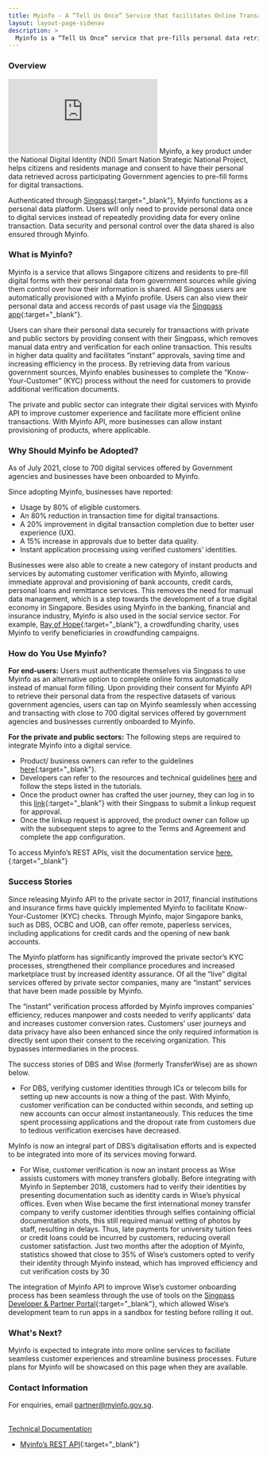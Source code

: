 ```yaml
---
title: Myinfo - A “Tell Us Once” Service that facilitates Online Transactions for Individuals
layout: layout-page-sidenav
description: >
  Myinfo is a “Tell Us Once” service that pre-fills personal data retrieved from government sources for online transactions. 
---
```


### Overview

<iframe src="https://www.youtube.com/embed/OBw8A0GQOIk?showinfo=0" frameborder="0" allow="accelerometer; autoplay; encrypted-media; gyroscope; picture-in-picture" allowfullscreen></iframe>
Myinfo, a key product under the National Digital Identity (NDI) Smart Nation Strategic National Project, helps citizens and residents manage and consent to have their personal data retrieved across participating Government agencies to pre-fill forms for digital transactions. 

Authenticated through [Singpass](https://www.singpass.gov.sg/main){:target="_blank"}, Myinfo functions as a personal data platform. Users will only need to provide personal data once to digital services instead of repeatedly providing data for every online transaction. Data security and personal control over the data shared is also ensured through Myinfo.  

### What is Myinfo?

Myinfo is a service that allows Singapore citizens and residents to pre-fill digital forms with their personal data from government sources while giving them control over how their information is shared. All Singpass users are automatically provisioned with a Myinfo profile. Users can also view their personal data and access records of past usage via the [Singpass app](https://app.singpass.gov.sg/){:target="_blank"}.

Users can share their personal data securely for transactions with private and public sectors by providing consent with their Singpass, which removes manual data entry and verification for each online transaction. This results in higher data quality and facilitates “instant” approvals, saving time and increasing efficiency in the process. By retrieving data from various government sources, Myinfo enables businesses to complete the “Know-Your-Customer” (KYC) process without the need for customers to provide additional verification documents. 

The private and public sector can integrate their digital services with Myinfo API to improve customer experience and facilitate more efficient online transactions. With Myinfo API, more businesses can allow instant provisioning of products, where applicable. 

### Why Should Myinfo be Adopted?

As of July 2021, close to 700 digital services offered by Government agencies and businesses have been onboarded to Myinfo. 

Since adopting Myinfo, businesses have reported:
- Usage by 80% of eligible customers.
- An 80% reduction in transaction time for digital transactions.
-	A 20% improvement in digital transaction completion due to better user experience (UX).
-	A 15% increase in approvals due to better data quality.
-	Instant application processing using verified customers’ identities.

Businesses were also able to create a new category of instant products and services by automating customer verification with Myinfo, allowing immediate approval and provisioning of bank accounts, credit cards, personal loans and remittance services. This removes the need for manual data management, which is a step towards the development of a true digital economy in Singapore. Besides using Myinfo in the banking, financial and insurance industry, Myinfo is also used in the social service sector. For example, [Ray of Hope](https://rayofhope.sg/){:target="_blank"}, a crowdfunding charity, uses Myinfo to verify beneficiaries in crowdfunding campaigns.  

### How do You Use Myinfo?

**For end-users:** Users must authenticate themselves via Singpass to use Myinfo as an alternative option to complete online forms automatically instead of manual form filling. Upon providing their consent for Myinfo API to retrieve their personal data from the respective datasets of various government agencies, users can tap on Myinfo seamlessly when accessing and transacting with close to 700 digital services offered by government agencies and businesses currently onboarded to Myinfo.

**For the private and public sectors:** The following steps are required to integrate Myinfo into a digital service.
- Product/ business owners can refer to the guidelines [here](https://api.singpass.gov.sg/library/myinfo/business/implementation-reference-journey){:target="_blank"}.
- Developers can refer to the resources and technical guidelines [here](https://api.singpass.gov.sg/library/myinfo/developers/implementation-technical-requirements) and follow the steps listed in the tutorials.
- Once the product owner has crafted the user journey, they can log in to this [link](C:\Users\gt-lleepl\AppData\Local\Microsoft\Windows\INetCache\Content.Outlook\H5IAQJPN\api.singpass.gov.sg){:target="_blank"} with their Singpass to submit a linkup request for approval.
- Once the linkup request is approved, the product owner can follow up with the subsequent steps to agree to the Terms and Agreement and complete the app configuration. 

To access Myinfo’s REST APIs, visit the documentation service [here.](https://docs.developer.gov.sg/docs/myinfo-ekyc-interface-specification/){:target="_blank"}

### Success Stories

Since releasing Myinfo API to the private sector in 2017, financial institutions and insurance firms have quickly implemented Myinfo to facilitate Know-Your-Customer (KYC) checks. Through Myinfo, major Singapore banks, such as DBS, OCBC and UOB, can offer remote, paperless services, including applications for credit cards and the opening of new bank accounts. 

The Myinfo platform has significantly improved the private sector’s KYC processes, strengthened their compliance procedures and increased marketplace trust by increased identity assurance.  Of all the “live” digital services offered by private sector companies, many are “instant” services that have been made possible by Myinfo.

The “instant” verification process afforded by Myinfo improves companies’ efficiency, reduces manpower and costs needed to verify applicants’ data and increases customer conversion rates. Customers’ user journeys and data privacy have also been enhanced since the only required information is directly sent upon their consent to the receiving organization. This bypasses intermediaries in the process.

The success stories of DBS and Wise (formerly TransferWise) are as shown below.
- For DBS, verifying customer identities through ICs or telecom bills for setting up new accounts is now a thing of the past. With Myinfo, customer verification can be conducted within seconds, and setting up new accounts can occur almost instantaneously. This reduces the time spent processing applications and the dropout rate from customers due to tedious verification exercises have decreased.

MyInfo is now an integral part of DBS’s digitalisation efforts and is expected to be integrated into more of its services moving forward.

- For Wise, customer verification is now an instant process as Wise assists customers with money transfers globally. Before integrating with Myinfo in September 2018, customers had to verify their identities by presenting documentation such as identity cards in Wise’s physical offices. Even when Wise became the first international money transfer company to verify customer identities through selfies containing official documentation shots, this still required manual vetting of photos by staff, resulting in delays. Thus, late payments for university tuition fees or credit loans could be incurred by customers, reducing overall customer satisfaction. Just two months after the adoption of Myinfo, statistics showed that close to 35% of Wise’s customers opted to verify their identity through Myinfo instead, which has improved efficiency and cut verification costs by 30

The integration of Myinfo API to improve Wise’s customer onboarding process has been seamless through the use of tools on the [Singpass Developer & Partner Portal]( C:\Users\GT-JONGXH\AppData\Local\Microsoft\Windows\INetCache\Content.Outlook\LK707QU4\api.singpass.gov.sg){:target="_blank"}, which allowed Wise’s development team to run apps in a sandbox for testing before rolling it out. 

### What's Next?

Myinfo is expected to integrate into more online services to faciliate seamless customer experiences and streamline business processes. Future plans for Myinfo will be showcased on this page when they are available.

### Contact Information

For enquiries, email <partner@myinfo.gov.sg>.

<br/><u>Technical Documentation</u>

- [Myinfo’s REST API](https://docs.developer.gov.sg/docs/myinfo-ekyc-interface-specification/){:target="_blank"}
